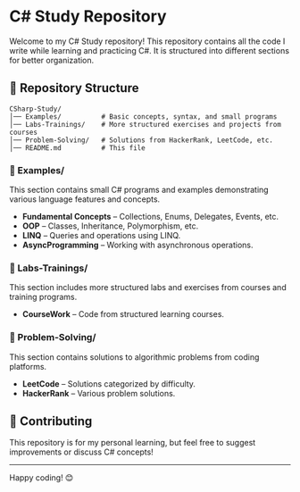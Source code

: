 # C# Study Repository

Welcome to my C# Study repository! This repository contains all the code I write while learning and practicing C#. It is structured into different sections for better organization.

## 📂 Repository Structure

```
CSharp-Study/
│── Examples/          # Basic concepts, syntax, and small programs
│── Labs-Trainings/    # More structured exercises and projects from courses
│── Problem-Solving/   # Solutions from HackerRank, LeetCode, etc.
│── README.md          # This file
```

### 🔹 Examples/
This section contains small C# programs and examples demonstrating various language features and concepts.
- **Fundamental Concepts** – Collections, Enums, Delegates, Events, etc.
- **OOP** – Classes, Inheritance, Polymorphism, etc.
- **LINQ** – Queries and operations using LINQ.
- **AsyncProgramming** – Working with asynchronous operations.

### 🔹 Labs-Trainings/
This section includes more structured labs and exercises from courses and training programs.
- **CourseWork** – Code from structured learning courses.

### 🔹 Problem-Solving/
This section contains solutions to algorithmic problems from coding platforms.
- **LeetCode** – Solutions categorized by difficulty.
- **HackerRank** – Various problem solutions.


## 📌 Contributing
This repository is for my personal learning, but feel free to suggest improvements or discuss C# concepts!


---
Happy coding! 😊
